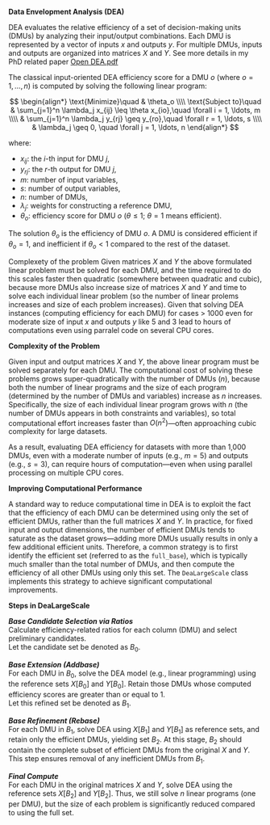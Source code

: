 **Data Envelopment Analysis (DEA)**

DEA evaluates the relative efficiency of a set of decision-making units (DMUs) by analyzing their input/output combinations. Each DMU is represented by a vector of inputs $x$ and outputs $y$. For multiple DMUs, inputs and outputs are organized into matrices $X$ and $Y$. See more details in my PhD related paper [Open DEA.pdf](DEA.pdf) 

The classical input-oriented DEA efficiency score for a DMU $o$ (where $o = 1, \ldots, n$) is computed by solving the following linear program:

$$
\begin{align*}
\text{Minimize}\quad & \theta_o \\\\
\text{Subject to}\quad
    & \sum_{j=1}^n \lambda_j x_{ij} \leq \theta x_{io},\quad \forall i = 1, \ldots, m \\\\
    & \sum_{j=1}^n \lambda_j y_{rj} \geq y_{ro},\quad \forall r = 1, \ldots, s \\\\
    & \lambda_j \geq 0, \quad \forall j = 1, \ldots, n
\end{align*}
$$

where:

- $x_{ij}$: the $i$-th input for DMU $j$,
- $y_{rj}$: the $r$-th output for DMU $j$,
- $m$: number of input variables,
- $s$: number of output variables,
- $n$: number of DMUs,
- $\lambda_j$: weights for constructing a reference DMU,
- $\theta_o$: efficiency score for DMU $o$ ($\theta \leq 1$; $\theta = 1$ means efficient).

The solution $\theta_o$ is the efficiency of DMU $o$. A DMU is considered efficient if $\theta_o = 1$, and inefficient if $\theta_o < 1$ compared to the rest of the dataset.

Complexety of the problem
Given matrices $X$ and $Y$ the above formulated linear problem must be solved for each DMU, and the time required to do this scales faster then quadratic (somewhere between quadratic and cubic), because more DMUs also increase size of matrices $X$ and $Y$ and time to solve each individual linear problem (so the number of linear prolems increases and size of each problem increases). Given that solving DEA instances (computing efficiency for each DMU) for cases > 1000 even for moderate size of input $x$ and outputs $y$ like 5 and 3 lead to hours of computations even using parralel code on several CPU cores.

**Complexity of the Problem**

Given input and output matrices $X$ and $Y$, the above linear program must be solved separately for each DMU. The computational cost of solving these problems grows super-quadratically with the number of DMUs ($n$), because both the number of linear programs and the size of each program (determined by the number of DMUs and variables) increase as $n$ increases. Specifically, the size of each individual linear program grows with $n$ (the number of DMUs appears in both constraints and variables), so total computational effort increases faster than $O(n^2)$—often approaching cubic complexity for large datasets.

As a result, evaluating DEA efficiency for datasets with more than 1,000 DMUs, even with a moderate number of inputs (e.g., $m = 5$) and outputs (e.g., $s = 3$), can require hours of computation—even when using parallel processing on multiple CPU cores.

**Improving Computational Performance**

A standard way to reduce computational time in DEA is to exploit the fact that the efficiency of each DMU can be determined using only the set of efficient DMUs, rather than the full matrices $X$ and $Y$. In practice, for fixed input and output dimensions, the number of efficient DMUs tends to saturate as the dataset grows—adding more DMUs usually results in only a few additional efficient units. Therefore, a common strategy is to first identify the efficient set (referred to as the `full_base`), which is typically much smaller than the total number of DMUs, and then compute the efficiency of all other DMUs using only this set. The `DeaLargeScale` class implements this strategy to achieve significant computational improvements.      

**Steps in DeaLargeScale**

***Base Candidate Selection via Ratios***  
Calculate efficiency-related ratios for each column (DMU) and select preliminary candidates.  
Let the candidate set be denoted as $B_0$.

***Base Extension (Addbase)***  
For each DMU in $B_0$, solve the DEA model (e.g., linear programming) using the reference sets $X[B_0]$ and $Y[B_0]$. Retain those DMUs whose computed efficiency scores are greater than or equal to $1$.  
Let this refined set be denoted as $B_1$.

***Base Refinement (Rebase)***  
For each DMU in $B_1$, solve DEA using $X[B_1]$ and $Y[B_1]$ as reference sets, and retain only the efficient DMUs, yielding set $B_2$. At this stage, $B_2$ should contain the complete subset of efficient DMUs from the original $X$ and $Y$. This step ensures removal of any inefficient DMUs from $B_1$.

***Final Compute***  
For each DMU in the original matrices $X$ and $Y$, solve DEA using the reference sets $X[B_2]$ and $Y[B_2]$. Thus, we still solve $n$ linear programs (one per DMU), but the size of each problem is significantly reduced compared to using the full set.





